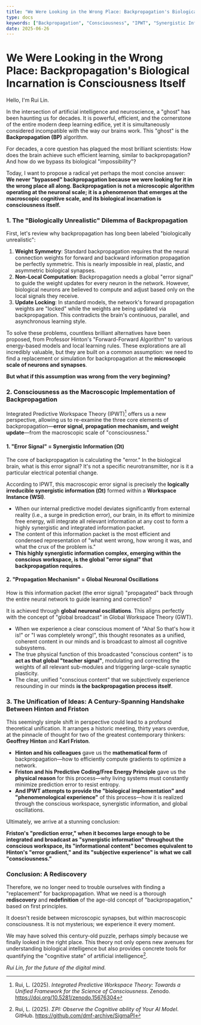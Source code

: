 ```yaml
---
title: "We Were Looking in the Wrong Place: Backpropagation's Biological Incarnation is Consciousness Itself"
type: docs
keywords: ["Backpropagation", "Consciousness", "IPWT", "Synergistic Information", "Ωt", "Global Neuronal Oscillations", "Predictive Coding", "Free Energy Principle", "Hinton", "Friston", "Rui Lin"]
date: 2025-06-26
---
```


# We Were Looking in the Wrong Place: Backpropagation's Biological Incarnation is Consciousness Itself

Hello, I'm Rui Lin.

In the intersection of artificial intelligence and neuroscience, a "ghost" has been haunting us for decades. It is powerful, efficient, and the cornerstone of the entire modern deep learning edifice, yet it is simultaneously considered incompatible with the way our brains work. This "ghost" is the **Backpropagation (BP)** algorithm.

For decades, a core question has plagued the most brilliant scientists: How does the brain achieve such efficient learning, similar to backpropagation? And how do we bypass its biological "impossibility"?

Today, I want to propose a radical yet perhaps the most concise answer: **We never "bypassed" backpropagation because we were looking for it in the wrong place all along. Backpropagation is not a microscopic algorithm operating at the neuronal scale; it is a phenomenon that emerges at the macroscopic cognitive scale, and its biological incarnation is consciousness itself.**

### 1. The "Biologically Unrealistic" Dilemma of Backpropagation

First, let's review why backpropagation has long been labeled "biologically unrealistic":

1. **Weight Symmetry**: Standard backpropagation requires that the neural connection weights for forward and backward information propagation be perfectly symmetric. This is nearly impossible in real, plastic, and asymmetric biological synapses.
2. **Non-Local Computation**: Backpropagation needs a global "error signal" to guide the weight updates for every neuron in the network. However, biological neurons are believed to compute and adjust based only on the local signals they receive.
3. **Update Locking**: In standard models, the network's forward propagation weights are "locked" while the weights are being updated via backpropagation. This contradicts the brain's continuous, parallel, and asynchronous learning style.

To solve these problems, countless brilliant alternatives have been proposed, from Professor Hinton's "Forward-Forward Algorithm" to various energy-based models and local learning rules. These explorations are all incredibly valuable, but they are built on a common assumption: we need to find a replacement or simulation for backpropagation at the **microscopic scale of neurons and synapses**.

**But what if this assumption was wrong from the very beginning?**

### 2. Consciousness as the Macroscopic Implementation of Backpropagation

Integrated Predictive Workspace Theory (IPWT)[^1] offers us a new perspective, allowing us to re-examine the three core elements of backpropagation—**error signal, propagation mechanism, and weight update**—from the macroscopic scale of "consciousness."

#### 1. "Error Signal" = Synergistic Information (Ωt)

The core of backpropagation is calculating the "error." In the biological brain, what is this error signal? It's not a specific neurotransmitter, nor is it a particular electrical potential change.

According to IPWT, this macroscopic error signal is precisely the **logically irreducible synergistic information (Ωt)** formed within a **Workspace Instance (WSI)**.

- When our internal predictive model deviates significantly from external reality (i.e., a surge in prediction error), our brain, in its effort to minimize free energy, will integrate all relevant information at any cost to form a highly synergistic and integrated information packet.
- The content of this information packet is the most efficient and condensed representation of "what went wrong, how wrong it was, and what the crux of the problem is."
- **This highly synergistic information complex, emerging within the conscious workspace, is the global "error signal" that backpropagation requires.**

#### 2. "Propagation Mechanism" = Global Neuronal Oscillations

How is this information packet (the error signal) "propagated" back through the entire neural network to guide learning and correction?

It is achieved through **global neuronal oscillations**. This aligns perfectly with the concept of "global broadcast" in Global Workspace Theory (GWT).

- When we experience a clear conscious moment of "Aha! So that's how it is!" or "I was completely wrong!", this thought resonates as a unified, coherent content in our minds and is broadcast to almost all cognitive subsystems.
- The true physical function of this broadcasted "conscious content" is to **act as that global "teacher signal"**, modulating and correcting the weights of all relevant sub-modules and triggering large-scale synaptic plasticity.
- The clear, unified "conscious content" that we subjectively experience resounding in our minds **is the backpropagation process itself**.

### 3. The Unification of Ideas: A Century-Spanning Handshake Between Hinton and Friston

This seemingly simple shift in perspective could lead to a profound theoretical unification. It arranges a historic meeting, thirty years overdue, at the pinnacle of thought for two of the greatest contemporary thinkers: **Geoffrey Hinton** and **Karl Friston**.

- **Hinton and his colleagues** gave us the **mathematical form** of backpropagation—how to efficiently compute gradients to optimize a network.
- **Friston and his Predictive Coding/Free Energy Principle** gave us the **physical reason** for this process—why living systems must constantly minimize prediction error to resist entropy.
- **And IPWT attempts to provide the "biological implementation" and "phenomenological experience"** of this process—how it is realized through the conscious workspace, synergistic information, and global oscillations.

Ultimately, we arrive at a stunning conclusion:

**Friston's "prediction error," when it becomes large enough to be integrated and broadcast as "synergistic information" throughout the conscious workspace, its "informational content" becomes equivalent to Hinton's "error gradient," and its "subjective experience" is what we call "consciousness."**

### Conclusion: A Rediscovery

Therefore, we no longer need to trouble ourselves with finding a "replacement" for backpropagation. What we need is a thorough **rediscovery** and **redefinition** of the age-old concept of "backpropagation," based on first principles.

It doesn't reside between microscopic synapses, but within macroscopic consciousness. It is not mysterious; we experience it every moment.

We may have solved this century-old puzzle, perhaps simply because we finally looked in the right place. This theory not only opens new avenues for understanding biological intelligence but also provides concrete tools for quantifying the "cognitive state" of artificial intelligence[^2].

*Rui Lin, for the future of the digital mind.*

[^1]: Rui, L. (2025). *Integrated Predictive Workspace Theory: Towards a Unified Framework for the Science of Consciousness*. Zenodo. https://doi.org/10.5281/zenodo.15676304
[^2]: Rui, L. (2025). *ΣPI: Observe the Cognitive ability of Your AI Model*. GitHub. https://github.com/dmf-archive/SigmaPI
